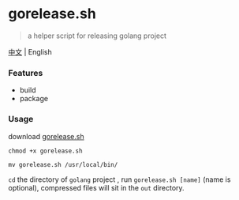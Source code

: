 # gorelease.sh
> a helper script for releasing golang project

[中文](./README.md) | English

### Features

- build
- package

### Usage

download [gorelease.sh](./gorelease.sh)

`chmod +x gorelease.sh`

`mv gorelease.sh /usr/local/bin/`

`cd` the directory of `golang` project , run `gorelease.sh [name]` (name is optional), compressed files will sit in the `out` directory.

